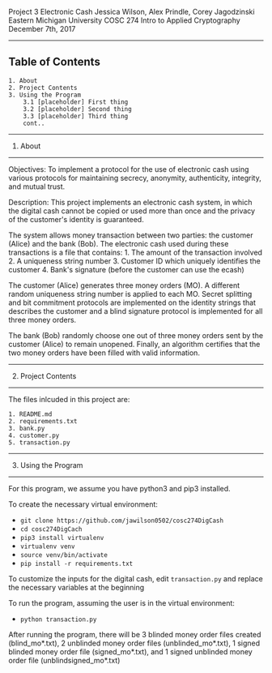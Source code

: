 Project 3 Electronic Cash 
Jessica Wilson, Alex Prindle, Corey Jagodzinski
Eastern Michigan University
COSC 274 Intro to Applied Cryptography
December 7th, 2017

----------------------------------
Table of Contents
----------------------------------
	1. About
	2. Project Contents
	3. Using the Program
		3.1 [placeholder] First thing
		3.2 [placeholder] Second thing
		3.3 [placeholder] Third thing
		cont..
		
----------------------------------
1. About
----------------------------------
Objectives: To implement a protocol for the use of electronic cash using various protocols for maintaining secrecy, anonymity, authenticity, integrity, and mutual trust.

Description: This project implements an electronic cash system, in which the digital cash cannot be copied or used more than once and the privacy of the customer's identity is guaranteed.

The system allows money transaction between two parties: the customer (Alice) and the bank (Bob). The electronic cash used during these transactions is a file that contains:
	1. The amount of the transaction involved
	2. A uniqueness string number
	3. Customer ID which uniquely identifies the customer
	4. Bank's signature (before the customer can use the ecash)

The customer (Alice) generates three money orders (MO). A different random uniqueness string number is applied to each MO. Secret splitting and bit commitment protocols are implemented on the identity strings that describes the customer and a blind signature protocol is implemented for all three money orders.

The bank (Bob) randomly choose one out of three money orders sent by the customer (Alice) to remain unopened. Finally, an algorithm certifies that the two money orders have been filled with valid information.

----------------------------------
2. Project Contents
----------------------------------
The files inlcuded in this project are:

	1. README.md
	2. requirements.txt
	3. bank.py
	4. customer.py
	5. transaction.py

----------------------------------
3. Using the Program
----------------------------------
For this program, we assume you have python3 and pip3 installed.

To create the necessary virtual environment:

* `git clone https://github.com/jawilson0502/cosc274DigCash`
* `cd cosc274DigCach`
* `pip3 install virtualenv`
* `virtualenv venv`
* `source venv/bin/activate`
* `pip install -r requirements.txt`

To customize the inputs for the digital cash, edit `transaction.py` and replace the
necessary variables at the beginning

To run the program, assuming the user is in the virtual environment:

* `python transaction.py`

After running the program, there will be 3 blinded money order files created 
(blind\_mo\*.txt), 2 unblinded money order files (unblinded\_mo\*.txt), 1 signed
blinded money order file (signed\_mo\*.txt), and 1 signed unblinded money order file
(unblindsigned\_mo\*.txt)

